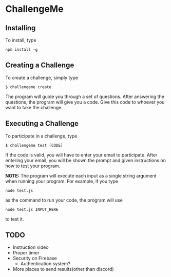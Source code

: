 # ChallengeMe

## Installing
To install, type
```console
npm install -g
```

## Creating a Challenge
To create a challenge, simply type
```console
$ challengeme create
```

The program will guide you through a set of questions. After answering the questions, the program will give you a code. Give this code to whoever you want to take the challenge.

## Executing a Challenge
To participate in a challenge, type
```console
$ challengeme test [CODE]
```

If the code is valid, you will have to enter your email to participate. After entering your email, you will be shown the prompt and given instructions on how to test your program.

**NOTE:** The program will execute each input as a single string argument when running your program. For example, if you type
```console
node test.js
```
as the command to run your code, the program will use
```console
node test.js INPUT_HERE
```
to test it.

## TODO
- Instruction video
- Proper timer
- Security on Firebase
  - Authentication system?
- More places to send results(other than discord)